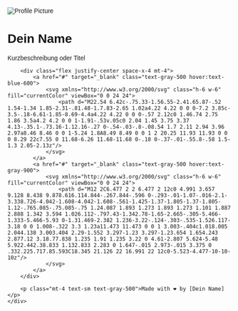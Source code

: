 <!DOCTYPE html>
<html lang="en">
<head>
    <meta charset="UTF-8">
    <meta name="viewport" content="width=device-width, initial-scale=1.0">
    <title>Dein Profil</title>
    <script src="https://cdn.tailwindcss.com"></script>
    <style>
        body {
            font-family: 'Arial', sans-serif;
        }
    </style>
</head>
<body class="bg-gray-100 flex items-center justify-center min-h-screen">
    <div class="bg-white p-6 rounded-2xl shadow-lg max-w-sm text-center">
        <img src="https://via.placeholder.com/150" alt="Profile Picture" class="w-24 h-24 mx-auto rounded-full shadow-md">
        <h1 class="mt-4 text-xl font-bold text-gray-800">Dein Name</h1>
        <p class="mt-2 text-gray-600">Kurzbeschreibung oder Titel</p>

        <div class="flex justify-center space-x-4 mt-4">
            <a href="#" target="_blank" class="text-gray-500 hover:text-blue-600">
                <svg xmlns="http://www.w3.org/2000/svg" class="h-6 w-6" fill="currentColor" viewBox="0 0 24 24">
                    <path d="M22.54 6.42c-.75.33-1.56.55-2.41.65.87-.52 1.54-1.34 1.85-2.31-.81.48-1.7.83-2.65 1.02a4.22 4.22 0 0 0-7.2 3.85c-3.5-.18-6.61-1.85-8.69-4.4a4.22 4.22 0 0 0-.57 2.12c0 1.46.74 2.75 1.86 3.5a4.2 4.2 0 0 1-1.91-.53v.05c0 2.04 1.45 3.75 3.37 4.13-.35.1-.73.16-1.12.16-.27 0-.54-.03-.8-.08.54 1.7 2.11 2.94 3.96 2.97a8.46 8.46 0 0 1-5.24 1.8A8.49 8.49 0 0 1 2 20.25 11.93 11.93 0 0 0 8.29 22c7.55 0 11.68-6.26 11.68-11.68 0-.18 0-.37-.01-.55.8-.58 1.5-1.3 2.05-2.13z"/>
                </svg>
            </a>
            <a href="#" target="_blank" class="text-gray-500 hover:text-gray-900">
                <svg xmlns="http://www.w3.org/2000/svg" class="h-6 w-6" fill="currentColor" viewBox="0 0 24 24">
                    <path d="M12 2C6.477 2 2 6.477 2 12c0 4.991 3.657 9.128 8.438 9.878.616.114.844-.267.844-.596 0-.293-.01-1.07-.016-2.1-3.338.726-4.042-1.608-4.042-1.608-.561-1.425-1.37-1.805-1.37-1.805-1.12-.765.085-.75.085-.75 1.24.087 1.893 1.273 1.893 1.273 1.101 1.887 2.888 1.342 3.594 1.026.112-.797.43-1.342.78-1.65-2.665-.305-5.466-1.333-5.466-5.93 0-1.31.469-2.382 1.236-3.22-.124-.303-.535-1.526.117-3.18 0 0 1.008-.322 3.3 1.23a11.473 11.473 0 0 1 3.003-.404c1.018.005 2.044.138 3.003.404 2.29-1.552 3.297-1.23 3.297-1.23.654 1.654.243 2.877.12 3.18.77.838 1.235 1.91 1.235 3.22 0 4.61-2.807 5.624-5.48 5.922.442.38.833 1.132.833 2.283 0 1.647-.015 2.973-.015 3.375 0 .332.225.717.85.593C18.345 21.126 22 16.991 22 12c0-5.523-4.477-10-10-10z"/>
                </svg>
            </a>
        </div>

        <p class="mt-4 text-sm text-gray-500">Made with ❤ by [Dein Name]</p>
    </div>
</body>
</html>

